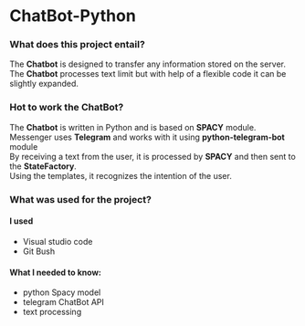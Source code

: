 # ChatBot-Python

### What does this project entail?

The <b>Chatbot</b> is designed to transfer any information stored on the server.<br>
The <b>Chatbot</b> processes text limit but with help of a flexible code it can be slightly expanded.<br>

### Hot to work the ChatBot?

The <b>Chatbot</b> is written in Python and is based on <b>SPACY</b> module.<br>
Messenger uses <b>Telegram</b> and works with it using <b>python-telegram-bot</b> module<br>
By receiving a text from the user, it is processed by <b>SPACY</b> and then sent to the <b>StateFactory</b>.<br>
Using the templates, it recognizes the intention of the user.<br>

### What was used for the project?


#### I used

- Visual studio code
- Git Bush

#### What I needed to know:

- python Spacy model
- telegram ChatBot API
- text processing

